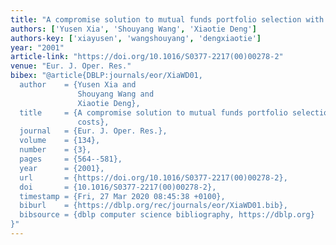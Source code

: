 ```yaml
---
title: "A compromise solution to mutual funds portfolio selection with transaction costs"
authors: ['Yusen Xia', 'Shouyang Wang', 'Xiaotie Deng']
authors-key: ['xiayusen', 'wangshouyang', 'dengxiaotie']
year: "2001"
article-link: "https://doi.org/10.1016/S0377-2217(00)00278-2"
venue: "Eur. J. Oper. Res."
bibex: "@article{DBLP:journals/eor/XiaWD01,
  author    = {Yusen Xia and
               Shouyang Wang and
               Xiaotie Deng},
  title     = {A compromise solution to mutual funds portfolio selection with transaction
               costs},
  journal   = {Eur. J. Oper. Res.},
  volume    = {134},
  number    = {3},
  pages     = {564--581},
  year      = {2001},
  url       = {https://doi.org/10.1016/S0377-2217(00)00278-2},
  doi       = {10.1016/S0377-2217(00)00278-2},
  timestamp = {Fri, 27 Mar 2020 08:45:38 +0100},
  biburl    = {https://dblp.org/rec/journals/eor/XiaWD01.bib},
  bibsource = {dblp computer science bibliography, https://dblp.org}
}"
---
```


